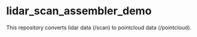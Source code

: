 # lidar_scan_assembler_demo
This repository converts lidar data (/scan) to pointcloud data (/pointcloud).

